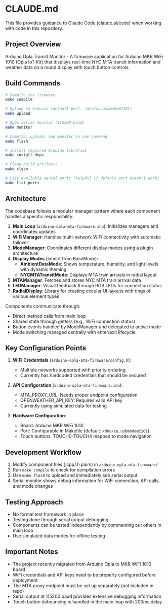 # CLAUDE.md

This file provides guidance to Claude Code (claude.ai/code) when working with code in this repository.

## Project Overview

Arduino Opla Transit Monitor - A firmware application for Arduino MKR WiFi 1010 (Opla IoT Kit) that displays real-time NYC MTA transit information and weather data on a round display with touch button controls.

## Build Commands

```bash
# Compile the firmware
make compile

# Upload to Arduino (default port: /dev/cu.usbmodem2101)
make upload

# Open serial monitor (115200 baud)
make monitor

# Compile, upload, and monitor in one command
make flash

# Install required Arduino libraries
make install-deps

# Clean build artifacts
make clean

# List available serial ports (helpful if default port doesn't work)
make list-ports
```

## Architecture

The codebase follows a modular manager pattern where each component handles a specific responsibility:

1. **Main Loop** (`arduino-opla-mta-firmware.ino`): Initializes managers and coordinates updates
2. **WiFiManager**: Handles multi-network WiFi connectivity with automatic failover
3. **ModeManager**: Coordinates different display modes using a plugin architecture
4. **Display Modes** (inherit from BaseMode):
   - **AmbientDataMode**: Shows temperature, humidity, and light levels with dynamic theming
   - **NYCMTATransitMode**: Displays MTA train arrivals in radial layout
5. **MTAManager**: Fetches and stores NYC MTA train arrival data
6. **LEDManager**: Visual feedback through RGB LEDs for connection status
7. **RadialDisplay**: Library for creating circular UI layouts with rings of various element types

Components communicate through:
- Direct method calls from main loop
- Shared state through getters (e.g., WiFi connection status)
- Button events handled by ModeManager and delegated to active mode
- Mode switching managed centrally with enter/exit lifecycle

## Key Configuration Points

1. **WiFi Credentials** (`arduino-opla-mta-firmware/config.h`):
   - Multiple networks supported with priority ordering
   - Currently has hardcoded credentials that should be secured

2. **API Configuration** (`arduino-opla-mta-firmware.ino`):
   - MTA_PROXY_URL: Needs proper endpoint configuration
   - OPENWEATHER_API_KEY: Requires valid API key
   - Currently using simulated data for testing

3. **Hardware Configuration**:
   - Board: Arduino MKR WiFi 1010
   - Port: Configurable in Makefile (default: `/dev/cu.usbmodem2101`)
   - Touch buttons: TOUCH0-TOUCH4 mapped to mode navigation

## Development Workflow

1. Modify component files (.cpp/.h pairs) in `arduino-opla-mta-firmware/`
2. Run `make compile` to check for compilation errors
3. Use `make flash` to upload and immediately see serial output
4. Serial monitor shows debug information for WiFi connection, API calls, and mode changes

## Testing Approach

- No formal test framework in place
- Testing done through serial output debugging
- Components can be tested independently by commenting out others in main loop
- Use simulated data modes for offline testing

## Important Notes

- The project recently migrated from Arduino Opla to MKR WiFi 1010 board
- WiFi credentials and API keys need to be properly configured before deployment
- The MTA proxy endpoint must be set up separately (not included in repo)
- Serial output at 115200 baud provides extensive debugging information
- Touch button debouncing is handled in the main loop with 200ms delay